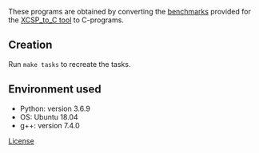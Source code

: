 <!--
This file is part of the SV-Benchmarks collection of verification tasks:
https://github.com/sosy-lab/sv-benchmarks

SPDX-FileCopyrightText: 2020 The SV-Benchmarks Community

SPDX-License-Identifier: Apache-2.0
-->

These programs are obtained by converting the [benchmarks][1] provided for the [XCSP_to_C tool][2] to C-programs.

## Creation

Run `make tasks` to recreate the tasks.

## Environment used

  * Python: version 3.6.9
  * OS: Ubuntu 18.04
  * g++: version 7.4.0

[License](License)

[1]: https://github.com/vsahil/XCSP3_to_C/tree/master/benchmarks
[2]: https://github.com/vsahil/XCSP3_to_C

